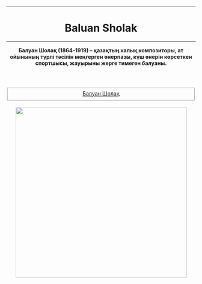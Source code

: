 <!DOCTYPE html>
<html lang="en">
<head>
<meta charset="UTF-8">
<meta name="viewport" content="width=device-width, initial-scale=1.0">
<title>бекдаулет</title>
</head>
<body>
</center>
<hr><center><h1>Baluan Sholak</h1></center><hr>
<center><strong>Балуан Шолақ (1864-1919) – қазақтың халық композиторы, ат ойынының түрлі тәсілін меңгерген өнерпазы, күш өнерін көрсеткен спортшысы, жауырыны жерге тимеген балуаны.</strong> </center>
<br><br><center><h3></i></h3></center>
<center><fieldset><a href="https://www.bing.com/ck/a?!&&p=d020f65d3408488ca06722c9fd20119a46debdfaffe187546bfc77c024b00841JmltdHM9MTc2MDgzMjAwMA&ptn=3&ver=2&hsh=4&fclid=04fd9818-1a73-6daf-2640-8dd61b5b6ce9&psq=%d0%b1%d0%b0%d0%bb%d1%83%d0%b0%d0%bd+%d1%88%d0%be%d0%bb%d0%b0%d0%ba+%d1%83%d0%b8%d0%ba%d0%b8%d0%bf%d0%b5%d0%b4%d0%b8%d1%8f&u=a1aHR0cHM6Ly9ray53aWtpcGVkaWEub3JnL3dpa2kvJUQwJTkxJUQwJUIwJUQwJUJCJUQxJTgzJUQwJUIwJUQwJUJEXyVEMCVBOCVEMCVCRSVEMCVCQiVEMCVCMCVEMiU5Qg" target="_blank"> Балуан Шолақ </a></fieldset></center>
<br><center> <img src="https://www.bing.com/images/search?view=detailV2&ccid=Kh%2bvgIGg&id=AAAA972B15FECB1B50EFA669DBD384487DEA05A5&thid=OIP.Kh-vgIGgUzO8hnxT5yuJHgAAAA&mediaurl=https%3a%2f%2fwww.zharar.com%2fuploads%2fposts%2f2016-10%2f1476296438_00000199.jpg&cdnurl=https%3a%2f%2fth.bing.com%2fth%2fid%2fR.2a1faf8081a05333bc867c53e72b891e%3frik%3dpQXqfUiE09tppg%26pid%3dImgRaw%26r%3d0&exph=280&expw=210&q=%d0%b1%d0%b0%d0%bb%d1%83%d0%b0%d0%bd+%d1%88%d0%be%d0%bb%d0%b0%d0%ba+%d1%83%d0%b8%d0%ba%d0%b8%d0%bf%d0%b5%d0%b4%d0%b8%d1%8f&FORM=IRPRST&ck=D9D067E062D0340C9208244C71AD451C&selectedIndex=3&itb=0" width="455" </center>
<br>
